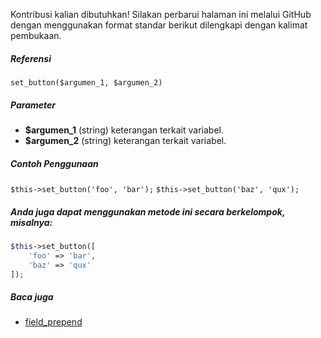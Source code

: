 Kontribusi kalian dibutuhkan!
Silakan perbarui halaman ini melalui GitHub dengan menggunakan format standar berikut dilengkapi dengan kalimat pembukaan.

##### Referensi

`set_button($argumen_1, $argumen_2)`

##### Parameter
* **$argumen_1** (string) keterangan terkait variabel.
* **$argumen_2** (string) keterangan terkait variabel.

##### Contoh Penggunaan
`$this->set_button('foo', 'bar');`
`$this->set_button('baz', 'qux');`


##### Anda juga dapat menggunakan metode ini secara berkelompok, misalnya:
```php
$this->set_button([
    'foo' => 'bar',
    'baz' => 'qux'
]);
```

##### Baca juga
* [field_prepend](./field_prepend)

